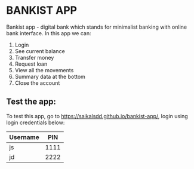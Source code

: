 # BANKIST APP

Bankist app - digital bank which stands for minimalist banking with online bank interface. In this app we can:

1. Login
1. See current balance
1. Transfer money
1. Request loan
1. View all the movements
1. Summary data at the bottom
1. Close the account

## Test the app:

To test this app, go to https://saikalsdd.github.io/bankist-app/, login using login credentials below:

| Username | PIN  |
| -------- | ---- |
| js       | 1111 |
| jd       | 2222 |
